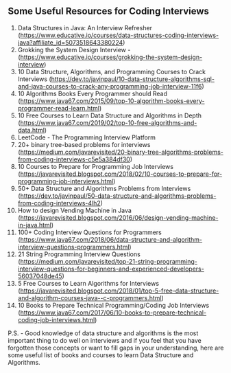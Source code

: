 Some Useful Resources for Coding Interviews
-------------------------------------------

1. Data Structures in Java: An Interview Refresher (https://www.educative.io/courses/data-structures-coding-interviews-java?affiliate_id=5073518643380224)
1. Grokking the System Design Interview - (https://www.educative.io/courses/grokking-the-system-design-interview)
1. 10 Data Structure, Algorithms, and Programming Courses to Crack Interviews (https://dev.to/javinpaul/10-data-structure-algorithms-sql-and-java-courses-to-crack-any-programming-job-interview-11f6)
1. 10 Algorithms Books Every Programmer should Read (https://www.java67.com/2015/09/top-10-algorithm-books-every-programmer-read-learn.html)
1. 10 Free Courses to Learn Data Structure and Algorithms in Depth (https://www.java67.com/2019/02/top-10-free-algorithms-and-data.html)
1. LeetCode - The Programming Interview Platform
1. 20+ binary tree-based problems for interviews (https://medium.com/javarevisited/20-binary-tree-algorithms-problems-from-coding-interviews-c5e5a384df30)
1. 10 Courses to Prepare for Programming Job Interviews (https://javarevisited.blogspot.com/2018/02/10-courses-to-prepare-for-programming-job-interviews.html)
1. 50+ Data Structure and Algorithms Problems from Interviews (https://dev.to/javinpaul/50-data-structure-and-algorithms-problems-from-coding-interviews-4lh2)
1. How to design Vending Machine in Java (https://javarevisited.blogspot.com/2016/06/design-vending-machine-in-java.html)
1. 100+ Coding Interview Questions for Programmers (https://www.java67.com/2018/06/data-structure-and-algorithm-interview-questions-programmers.html)
1. 21 String Programming Interview Questions (https://medium.com/javarevisited/top-21-string-programming-interview-questions-for-beginners-and-experienced-developers-56037048de45)
1. 5 Free Courses to Learn Algorithms for Interviews (https://javarevisited.blogspot.com/2018/01/top-5-free-data-structure-and-algorithm-courses-java--c-programmers.html)
1. 10 Books to Prepare Technical Programming/Coding Job Interviews (https://www.java67.com/2017/06/10-books-to-prepare-technical-coding-job-interviews.html)


P.S. - Good knowledge of data structure and algorithms is the most important thing to do well on interviews and if you feel that you have forgotten those concepts or want to fill gaps in your understanding, here are some useful list of books and courses to learn Data Structure and Algorithms.
